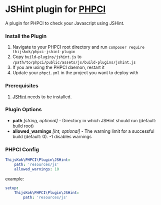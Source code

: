 # JSHint plugin for [PHPCI](https://www.phptesting.org)

A plugin for PHPCI to check your Javascript using JSHint.

### Install the Plugin

1. Navigate to your PHPCI root directory and run `composer require thijskok/phpci-jshint-plugin`
2. Copy `build-plugins/jshint.js` to `/path/to/phpci/public/assets/js/build-plugins/jshint.js`
3. If you are using the PHPCI daemon, restart it
4. Update your `phpci.yml` in the project you want to deploy with

### Prerequisites

1. [JSHint](http://jshint.com/install/) needs to be installed.

### Plugin Options
- **path** _[string, optional]_ - Directory in which JSHint should run (default: build root)
- **allowed_warnings** _[int, optional]_ - The warning limit for a successful build (default: 0). -1 disables warnings

### PHPCI Config

```yml
ThijsKok\PHPCI\Plugin\JSHint:
    path: 'resources/js'
    allowed_warnings: 10
```

example:

```yml
setup:
    ThijsKok\PHPCI\Plugin\JSHint:
        path: 'resources/js'
```
